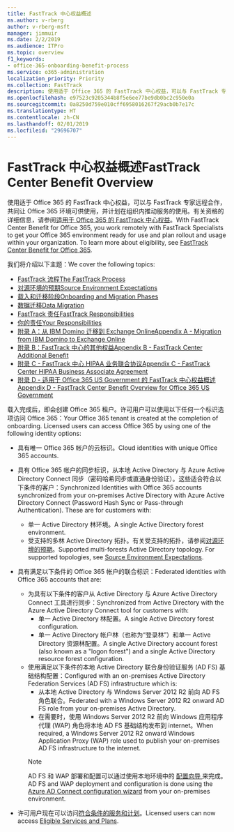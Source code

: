 ```yaml
---
title: FastTrack 中心权益概述
ms.author: v-rberg
author: v-rberg-msft
manager: jimmuir
ms.date: 2/2/2019
ms.audience: ITPro
ms.topic: overview
f1_keywords:
- office-365-onboarding-benefit-process
ms.service: o365-administration
localization_priority: Priority
ms.collection: FastTrack
description: 使用适于 Office 365 的 FastTrack 中心权益，可以与 FastTrack 专家远程合作，共同让 Office 365 环境可供使用，并计划在组织内推动服务的使用。有关资格的详细信息，请参阅适用于 Office 365 的 FastTrack 中心权益。
ms.openlocfilehash: e97523c9205344b8f5e6ee77be9db0bc2c950e0a
ms.sourcegitcommit: 0a8250d759e010cff6958016267f29acb0b7e17c
ms.translationtype: HT
ms.contentlocale: zh-CN
ms.lasthandoff: 02/01/2019
ms.locfileid: "29696707"
---
```

# <a name="fasttrack-center-benefit-overview"></a><span data-ttu-id="44d05-104">FastTrack 中心权益概述</span><span class="sxs-lookup"><span data-stu-id="44d05-104">FastTrack Center Benefit Overview</span></span>

<span data-ttu-id="44d05-p102">使用适于 Office 365 的 FastTrack 中心权益，可以与 FastTrack 专家远程合作，共同让 Office 365 环境可供使用，并计划在组织内推动服务的使用。有关资格的详细信息，请参阅[适用于 Office 365 的 FastTrack 中心权益](O365-fasttrack-benefit-for-office-365.md)。</span><span class="sxs-lookup"><span data-stu-id="44d05-p102">With FastTrack Center Benefit for Office 365, you work remotely with FastTrack Specialists to get your Office 365 environment ready for use and plan rollout and usage within your organization. To learn more about eligibility, see [FastTrack Center Benefit for Office 365](O365-fasttrack-benefit-for-office-365.md).</span></span>
  
<span data-ttu-id="44d05-107">我们将介绍以下主题：</span><span class="sxs-lookup"><span data-stu-id="44d05-107">We cover the following topics:</span></span>
- [<span data-ttu-id="44d05-108">FastTrack 流程</span><span class="sxs-lookup"><span data-stu-id="44d05-108">The FastTrack Process</span></span>](O365-fasttrack-process.md) 
- [<span data-ttu-id="44d05-109">对源环境的预期</span><span class="sxs-lookup"><span data-stu-id="44d05-109">Source Environment Expectations</span></span>](O365-source-environment-expectations.md)
- [<span data-ttu-id="44d05-110">载入和迁移阶段</span><span class="sxs-lookup"><span data-stu-id="44d05-110">Onboarding and Migration Phases</span></span>](O365-onboarding-and-migration.md)
- [<span data-ttu-id="44d05-111">数据迁移</span><span class="sxs-lookup"><span data-stu-id="44d05-111">Data Migration</span></span>](O365-data-migration.md)
- [<span data-ttu-id="44d05-112">FastTrack 责任</span><span class="sxs-lookup"><span data-stu-id="44d05-112">FastTrack Responsibilities</span></span>](O365-fasttrack-responsibilities.md)
- [<span data-ttu-id="44d05-113">你的责任</span><span class="sxs-lookup"><span data-stu-id="44d05-113">Your Responsibilities</span></span>](O365-your-responsibilities.md) 
- [<span data-ttu-id="44d05-114">附录 A：从 IBM Domino 迁移到 Exchange Online</span><span class="sxs-lookup"><span data-stu-id="44d05-114">Appendix A - Migration from IBM Domino to Exchange Online</span></span>](O365-from-ibm-domino-to-exchange-online.md)
- [<span data-ttu-id="44d05-115">附录 B：FastTrack 中心的其他权益</span><span class="sxs-lookup"><span data-stu-id="44d05-115">Appendix B - FastTrack Center Additional Benefit</span></span>](O365-fasttrack-additional-benefits.md)
- [<span data-ttu-id="44d05-116">附录 C - FastTrack 中心 HIPAA 业务联合协议</span><span class="sxs-lookup"><span data-stu-id="44d05-116">Appendix C - FastTrack Center HIPAA Business Associate Agreement</span></span>](O365-hipaa-business-associate-agreement.md)
- [<span data-ttu-id="44d05-117">附录 D - 适用于 Office 365 US Government 的 FastTrack 中心权益概述</span><span class="sxs-lookup"><span data-stu-id="44d05-117">Appendix D - FastTrack Center Benefit Overview for Office 365 US Government</span></span>](US-Gov-appendix-overview.md)
    
<span data-ttu-id="44d05-p103">载入完成后，即会创建 Office 365 租户。许可用户可以使用以下任何一个标识选项访问 Office 365：</span><span class="sxs-lookup"><span data-stu-id="44d05-p103">Your Office 365 tenant is created at the completion of onboarding. Licensed users can access Office 365 by using one of the following identity options:</span></span>
- <span data-ttu-id="44d05-120">具有唯一 Office 365 帐户的云标识。</span><span class="sxs-lookup"><span data-stu-id="44d05-120">Cloud identities with unique Office 365 accounts.</span></span>
- <span data-ttu-id="44d05-p104">具有 Office 365 帐户的同步标识，从本地 Active Directory 与 Azure Active Directory Connect 同步（密码哈希同步或直通身份验证）。这些适合符合以下条件的客户：</span><span class="sxs-lookup"><span data-stu-id="44d05-p104">Synchronized Identities with Office 365 accounts synchronized from your on-premises Active Directory with Azure Active Directory Connect (Password Hash Sync or Pass-through Authentication). These are for customers with:</span></span>
  - <span data-ttu-id="44d05-123">单一 Active Directory 林环境。</span><span class="sxs-lookup"><span data-stu-id="44d05-123">A single Active Directory forest environment.</span></span>
  - <span data-ttu-id="44d05-p105">受支持的多林 Active Directory 拓扑。有关受支持的拓扑，请参阅[对源环境的预期](O365-source-environment-expectations.md)。</span><span class="sxs-lookup"><span data-stu-id="44d05-p105">Supported multi-forests Active Directory topology. For supported topologies, see [Source Environment Expectations](O365-source-environment-expectations.md).</span></span>
- <span data-ttu-id="44d05-126">具有满足以下条件的 Office 365 帐户的联合标识：</span><span class="sxs-lookup"><span data-stu-id="44d05-126">Federated identities with Office 365 accounts that are:</span></span>
  - <span data-ttu-id="44d05-127">为具有以下条件的客户从 Active Directory 与 Azure Active Directory Connect 工具进行同步：</span><span class="sxs-lookup"><span data-stu-id="44d05-127">Synchronized from Active Directory with the Azure Active Directory Connect tool for customers with:</span></span>
      - <span data-ttu-id="44d05-128">单一 Active Directory 林配置。</span><span class="sxs-lookup"><span data-stu-id="44d05-128">A single Active Directory forest configuration.</span></span>
      - <span data-ttu-id="44d05-129">单一 Active Directory 帐户林（也称为“登录林”）和单一 Active Directory 资源林配置。</span><span class="sxs-lookup"><span data-stu-id="44d05-129">A single Active Directory account forest (also known as a "logon forest") and a single Active Directory resource forest configuration.</span></span>
  - <span data-ttu-id="44d05-130">使用满足以下条件的本地 Active Directory 联合身份验证服务 (AD FS) 基础结构配置：</span><span class="sxs-lookup"><span data-stu-id="44d05-130">Configured with an on-premises Active Directory Federation Services (AD FS) infrastructure which is:</span></span>
      - <span data-ttu-id="44d05-131">从本地 Active Directory 与 Windows Server 2012 R2 前向 AD FS 角色联合。</span><span class="sxs-lookup"><span data-stu-id="44d05-131">Federated with a Windows Server 2012 R2 onward AD FS role from your on-premises Active Directory.</span></span>
      - <span data-ttu-id="44d05-132">在需要时，使用 Windows Server 2012 R2 前向 Windows 应用程序代理 (WAP) 角色将本地 AD FS 基础结构发布到 internet。</span><span class="sxs-lookup"><span data-stu-id="44d05-132">When required, a Windows Server 2012 R2 onward Windows Application Proxy (WAP) role used to publish your on-premises AD FS infrastructure to the internet.</span></span>
    > [!NOTE]
    > <span data-ttu-id="44d05-133">AD FS 和 WAP 部署和配置可以通过使用本地环境中的 [ 配置向导 ](https://go.microsoft.com/fwlink/?linkid=844794)来完成。</span><span class="sxs-lookup"><span data-stu-id="44d05-133">AD FS and WAP deployment and configuration is done using the [Azure AD Connect configuration wizard](https://go.microsoft.com/fwlink/?linkid=844794) from your on-premises environment.</span></span> 
  
- <span data-ttu-id="44d05-134">许可用户现在可以访问[符合条件的服务和计划](M365-eligible-services-and-plans.md)。</span><span class="sxs-lookup"><span data-stu-id="44d05-134">Licensed users can now access [Eligible Services and Plans](M365-eligible-services-and-plans.md).</span></span>
    

 
